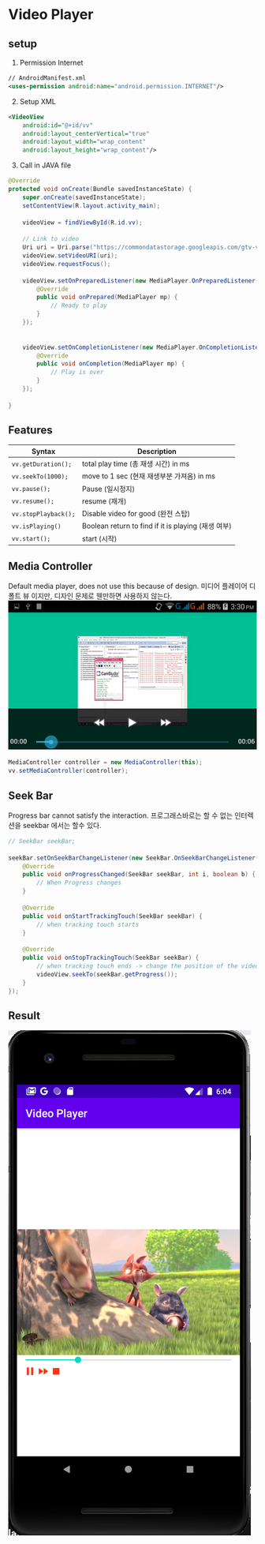 # Video Player

## setup
1. Permission Internet 
```xml
// AndroidManifest.xml
<uses-permission android:name="android.permission.INTERNET"/>
```
2. Setup XML
```xml
<VideoView
    android:id="@+id/vv"
    android:layout_centerVertical="true"
    android:layout_width="wrap_content"
    android:layout_height="wrap_content"/>
```

3. Call in JAVA file
```JAVA
@Override
protected void onCreate(Bundle savedInstanceState) {
    super.onCreate(savedInstanceState);
    setContentView(R.layout.activity_main);

    videoView = findViewById(R.id.vv);

    // Link to video
    Uri uri = Uri.parse("https://commondatastorage.googleapis.com/gtv-videos-bucket/sample/BigBuckBunny.mp4");
    videoView.setVideoURI(uri);
    videoView.requestFocus();

    videoView.setOnPreparedListener(new MediaPlayer.OnPreparedListener() {
        @Override
        public void onPrepared(MediaPlayer mp) {
            // Ready to play
        }
    });


    videoView.setOnCompletionListener(new MediaPlayer.OnCompletionListener() {
        @Override
        public void onCompletion(MediaPlayer mp) {
            // Play is over
        }
    });

}
```


## Features
|Syntax | Description|
|-------| -----------|
|```vv.getDuration();```| total play time (총 재생 시간) in ms|
| ```vv.seekTo(1000);``` | move to 1 sec (현재 재생부분 가져옴) in ms|
|```vv.pause();``` | Pause (일시정지)|
|```vv.resume();```| resume (재개)|
|```vv.stopPlayback();``` | Disable video for good (완전 스탑)|
|```vv.isPlaying()```| Boolean return to find if it is playing (재생 여부)|
|```vv.start();```| start (시작)|


## Media Controller
Default media player, does not use this because of design.
미디어 플레이어 디폴트 뷰 이지만, 디자인 문제로 웬만하면 사용하지 않는다.
![Media Controller](img/mediacontroller.jpg)

```JAVA
MediaController controller = new MediaController(this);
vv.setMediaController(controller);
```



## Seek Bar
Progress bar cannot satisfy the interaction.
프로그래스바로는 할 수 없는 인터렉션을 seekbar 에서는 할수 있다.

```JAVA
// SeekBar seekBar;

seekBar.setOnSeekBarChangeListener(new SeekBar.OnSeekBarChangeListener() {
    @Override
    public void onProgressChanged(SeekBar seekBar, int i, boolean b) {
        // When Progress changes
    }

    @Override
    public void onStartTrackingTouch(SeekBar seekBar) {
        // when tracking touch starts
    }

    @Override
    public void onStopTrackingTouch(SeekBar seekBar) {
        // when tracking touch ends -> change the position of the video.
        videoView.seekTo(seekBar.getProgress());
    }
});
```

## Result

![Final Result](./img/final.png)